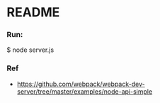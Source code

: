 README
====

### Run:

  $ node server.js

### Ref

- <https://github.com/webpack/webpack-dev-server/tree/master/examples/node-api-simple>
